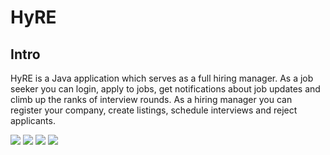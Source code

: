 # HyRE

## Intro
HyRE is a Java application which serves as a full hiring manager. As a job seeker you can login, apply to jobs, get notifications about job updates and climb up the ranks of interview rounds.  As a hiring manager you can register your company, create listings, schedule interviews and reject applicants.

![](https://i.imgur.com/pH9oYZd.png)
![](https://i.imgur.com/iclFzJc.png)
![](https://i.imgur.com/ecrtFoU.png)
![](https://i.imgur.com/dE3WUO4.png)

